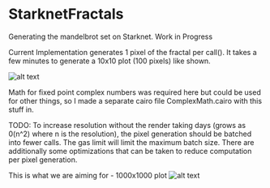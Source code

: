 # StarknetFractals
Generating the mandelbrot set on Starknet. Work in Progress

Current Implementation generates 1 pixel of the fractal per call(). It takes a few minutes to generate a 10x10 plot (100 pixels) like shown. 

![alt text](https://github.com/orlandothefraser/StarknetFractals/blob/main/images/mandelbrot_10_25.png)

Math for fixed point complex numbers was required here but could be used for other things, so I made a separate cairo file ComplexMath.cairo with this stuff in. 

TODO: To increase resolution without the render taking days (grows as 0(n^2) where n is the resolution), the pixel generation should be batched into fewer calls. The gas limit will limit the maximum batch size. There are additionally some optimizations that can be taken to reduce computation per pixel generation. 



This is what we are aiming for - 1000x1000 plot 
![alt text](https://github.com/orlandothefraser/StarknetFractals/blob/main/images/mandelbrot_1000_25.png)



